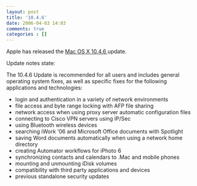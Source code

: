 ```yaml
---
layout: post
title: '10.4.6'
date: 2006-04-03 14:03
comments: true
categories : []
---  
```


Apple has released the <a href="http://docs.info.apple.com/article.html?artnum=303411">Mac OS X 10.4.6 </a> update.

Update notes state:

The 10.4.6 Update is recommended for all users and includes general operating system fixes, as well as specific fixes for the following applications and technologies:

- login and authentication in a variety of network environments
- file access and byte range locking with AFP file sharing
- network access when using proxy server automatic configuration files
- connecting to Cisco VPN servers using IP/Sec
- using Bluetooth wireless devices
- searching iWork '06 and Microsoft Office documents with Spotlight
- saving Word documents automatically when using a network home directory
- creating Automator workflows for iPhoto 6
- synchronizing contacts and calendars to .Mac and mobile phones
- mounting and unmounting iDisk volumes
- compatibility with third party applications and devices
- previous standalone security updates

